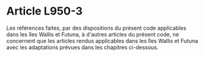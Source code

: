 # Article L950-3

Les références faites, par des dispositions du présent code applicables dans les îles Wallis et Futuna, à d'autres articles du présent code, ne concernent que les articles rendus applicables dans les îles Wallis et Futuna avec les adaptations prévues dans les chapitres ci-dessous.
